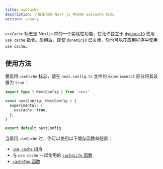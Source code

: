 ```yaml
---
title: useCache
description: 了解如何在 Next.js 中启用 useCache 标志。
version: canary
---
```


`useCache` 标志是 Next.js 中的一个实验性功能，它允许独立于 [`dynamicIO`](/nextjs-cn/app/api-reference/config/next-config-js/dynamicIO) 使用 [`use cache` 指令](/nextjs-cn/app/api-reference/directives/use-cache)。启用后，即使 `dynamicIO` 已关闭，你也可以在应用程序中使用 `use cache`。

## 使用方法

要启用 `useCache` 标志，请在 `next.config.ts` 文件的 `experimental` 部分将其设置为 `true`：

```ts
import type { NextConfig } from 'next'

const nextConfig: NextConfig = {
  experimental: {
    useCache: true,
  },
}

export default nextConfig
```

当启用 `useCache` 时，你可以使用以下缓存函数和配置：

- [`use cache` 指令](/nextjs-cn/app/api-reference/directives/use-cache)
- 与 `use cache` 一起使用的 [`cacheLife` 函数](/nextjs-cn/app/api-reference/config/next-config-js/cacheLife)
- [`cacheTag` 函数](/nextjs-cn/app/api-reference/functions/cacheTag)

